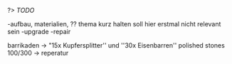 ?> *TODO*

-aufbau, materialien, ?? thema kurz halten soll hier erstmal nicht relevant sein
-upgrade
-repair

 barrikaden -> "15x Kupfersplitter'' und ''30x Eisenbarren'' 
 polished stones 100/300 -> reperatur